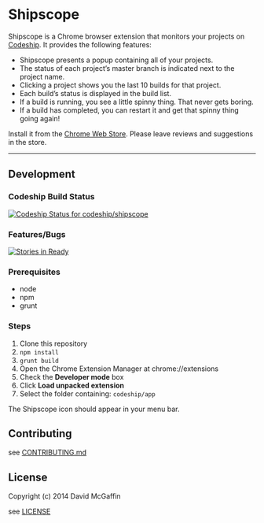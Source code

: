 # Shipscope

Shipscope is a Chrome browser extension that monitors your projects on [Codeship](https://codeship.com). It provides the following features:

* Shipscope presents a popup containing all of your projects.
* The status of each project’s master branch is indicated next to the project name. 
* Clicking a project shows you the last 10 builds for that project.
* Each build’s status is displayed in the build list.
* If a build is running, you see a little spinny thing. That never gets boring.
* If a build has completed, you can restart it and get that spinny thing going again!

Install it from the [Chrome Web Store](https://chrome.google.com/webstore/detail/shipscope/jdedmgopefelimgjceagffkeeiknclhh?hl=en). Please leave reviews and suggestions in the store.

---

## Development

### Codeship Build Status
[![Codeship Status for codeship/shipscope](https://codeship.com/projects/65d07f70-1760-0132-b253-1a9c2abd41b7/status) ](https://codeship.com/projects/34082)

### Features/Bugs
[![Stories in Ready](https://badge.waffle.io/codeship/shipscope.png?label=ready&title=Ready)](https://waffle.io/codeship/shipscope)

### Prerequisites

* node
* npm
* grunt

### Steps

1. Clone this repository
1. `npm install`
1. `grunt build`
1. Open the Chrome Extension Manager at chrome://extensions
1. Check the **Developer mode** box
1. Click **Load unpacked extension**
1. Select the folder containing: `codeship/app`

The Shipscope icon should appear in your menu bar.

## Contributing

see [CONTRIBUTING.md](https://github.com/codeship/shipscope/blob/master/CONTRIBUTING.md)

## License

Copyright (c) 2014 David McGaffin

see [LICENSE](https://github.com/codeship/shipscope/blob/master/LICENSE)
